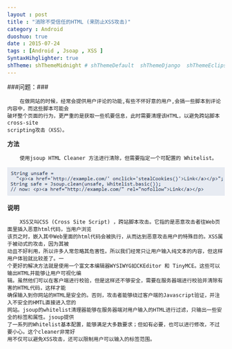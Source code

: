```yaml
---
layout : post
title : "消除不受信任的HTML (来防止XSS攻击)"
category : Android
duoshuo: true
date : 2015-07-24
tags : [Android , Jsoap , XSS ]
SyntaxHihglighter: true
shTheme: shThemeMidnight # shThemeDefault  shThemeDjango  shThemeEclipse  shThemeEmacs  shThemeFadeToGrey  shThemeMidnight  shThemeRDark
---
```


###问题：###

		在做网站的时候，经常会提供用户评论的功能,有些不怀好意的用户,会搞一些脚本到评论内容中，而这些脚本可能会
	破坏整个页面的行为，更严重的是获取一些机要信息，此时需要清理该HTML，以避免跨站脚本cross-site 
	scripting攻击（XSS）。

<!-- more -->

**方法**

		使用jsoup HTML Cleaner 方法进行清除，但需要指定一个可配置的 Whitelist。
		
   ![picture1](/res/img/blog/2015/03/21/pic1.png)

**说明**
		
		XSS又叫CSS (Cross Site Script) ，跨站脚本攻击。它指的是恶意攻击者往Web页面里插入恶意html代码，当用户浏览
	该页之时，嵌入其中Web里面的html代码会被执行，从而达到恶意攻击用户的特殊目的。XSS属于被动式的攻击，因为其被
	动且不好利用，所以许多人常忽略其危害性。所以我们经常只让用户输入纯文本的内容，但这样用户体验就比较差了。一
	个更好的解决方法就是使用一个富文本编辑器WYSIWYG如CKEditor 和 TinyMCE。这些可以输出HTML并能够让用户可视化编
	辑。虽然他们可以在客户端进行校验，但是这样还不够安全，需要在服务器端进行校验并清除有害的HTML代码，这样才能
	确保输入到你网站的HTML是安全的。否则，攻击者能够绕过客户端的Javascript验证，并注入不安全的HMTL直接进入您的
	网站。jsoup的whitelist清理器能够在服务器端对用户输入的HTML进行过滤，只输出一些安全的标签和属性。jsoup提供
	了一系列的Whitelist基本配置，能够满足大多数要求；但如有必要，也可以进行修改，不过要小心。这个cleaner非常好
	用不仅可以避免XSS攻击，还可以限制用户可以输入的标签范围。
